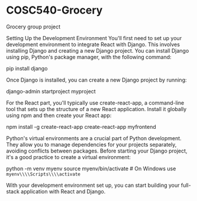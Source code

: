 # COSC540-Grocery
Grocery group project

Setting Up the Development Environment
You'll first need to set up your development environment to integrate React with Django. This involves installing Django and creating a new Django project. You can install Django using pip, Python's package manager, with the following command:

  pip install django

Once Django is installed, you can create a new Django project by running:

  django-admin startproject myproject
  
For the React part, you'll typically use create-react-app, a command-line tool that sets up the structure of a new React application. Install it globally using npm and then create your React app:

  npm install -g create-react-app
  create-react-app myfrontend
  
Python's virtual environments are a crucial part of Python development. They allow you to manage dependencies for your projects separately, avoiding conflicts between packages. Before starting your Django project, it's a good practice to create a virtual environment:

  python -m venv myenv
  source myenv/bin/activate  # On Windows use `myenv\\\\Scripts\\\\activate`
  
With your development environment set up, you can start building your full-stack application with React and Django.
